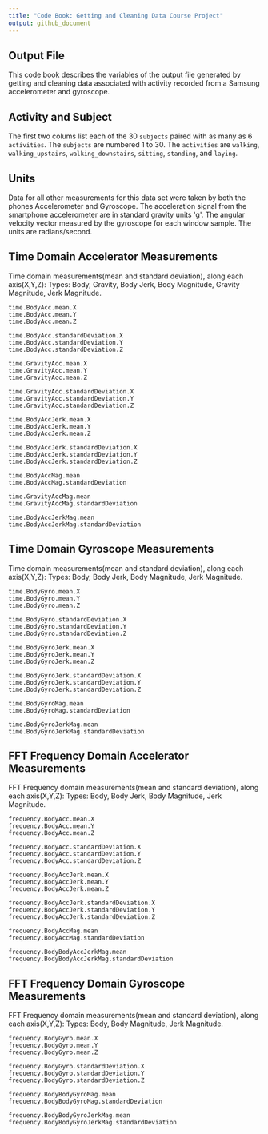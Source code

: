 ```yaml
---
title: "Code Book: Getting and Cleaning Data Course Project"
output: github_document
---
```


## Output File
This code book describes the variables of the output file generated by getting and cleaning data associated with activity recorded from a Samsung accelerometer and gyroscope.

## Activity and Subject
The first two colums list each of the 30 `subjects` paired with as many as 6 `activities`.
The `subjects` are numbered 1 to 30.
The `activities` are `walking`, `walking_upstairs`, `walking_downstairs`, `sitting`, `standing`, and `laying`.

## Units
Data for all other measurements for this data set were taken by both the phones Accelerometer and Gyroscope.
The acceleration signal from the smartphone accelerometer are in standard gravity units 'g'.
The angular velocity vector measured by the gyroscope for each window sample. The units are radians/second.

## Time Domain Accelerator Measurements
Time domain measurements(mean and standard deviation), along each axis(X,Y,Z):
Types: Body, Gravity, Body Jerk, Body Magnitude, Gravity Magnitude, Jerk Magnitude.

```
time.BodyAcc.mean.X
time.BodyAcc.mean.Y
time.BodyAcc.mean.Z

time.BodyAcc.standardDeviation.X
time.BodyAcc.standardDeviation.Y
time.BodyAcc.standardDeviation.Z

time.GravityAcc.mean.X
time.GravityAcc.mean.Y
time.GravityAcc.mean.Z

time.GravityAcc.standardDeviation.X
time.GravityAcc.standardDeviation.Y
time.GravityAcc.standardDeviation.Z

time.BodyAccJerk.mean.X
time.BodyAccJerk.mean.Y
time.BodyAccJerk.mean.Z

time.BodyAccJerk.standardDeviation.X
time.BodyAccJerk.standardDeviation.Y
time.BodyAccJerk.standardDeviation.Z

time.BodyAccMag.mean
time.BodyAccMag.standardDeviation

time.GravityAccMag.mean
time.GravityAccMag.standardDeviation

time.BodyAccJerkMag.mean
time.BodyAccJerkMag.standardDeviation
```

##  Time Domain Gyroscope Measurements
Time domain measurements(mean and standard deviation), along each axis(X,Y,Z):
Types: Body, Body Jerk, Body Magnitude, Jerk Magnitude.

```
time.BodyGyro.mean.X
time.BodyGyro.mean.Y
time.BodyGyro.mean.Z

time.BodyGyro.standardDeviation.X
time.BodyGyro.standardDeviation.Y
time.BodyGyro.standardDeviation.Z

time.BodyGyroJerk.mean.X
time.BodyGyroJerk.mean.Y
time.BodyGyroJerk.mean.Z

time.BodyGyroJerk.standardDeviation.X
time.BodyGyroJerk.standardDeviation.Y
time.BodyGyroJerk.standardDeviation.Z

time.BodyGyroMag.mean
time.BodyGyroMag.standardDeviation

time.BodyGyroJerkMag.mean
time.BodyGyroJerkMag.standardDeviation
```

## FFT Frequency Domain Accelerator Measurements
FFT Frequency domain measurements(mean and standard deviation), along each axis(X,Y,Z):
Types: Body, Body Jerk, Body Magnitude, Jerk Magnitude.

```
frequency.BodyAcc.mean.X
frequency.BodyAcc.mean.Y
frequency.BodyAcc.mean.Z

frequency.BodyAcc.standardDeviation.X
frequency.BodyAcc.standardDeviation.Y
frequency.BodyAcc.standardDeviation.Z

frequency.BodyAccJerk.mean.X
frequency.BodyAccJerk.mean.Y
frequency.BodyAccJerk.mean.Z

frequency.BodyAccJerk.standardDeviation.X
frequency.BodyAccJerk.standardDeviation.Y
frequency.BodyAccJerk.standardDeviation.Z

frequency.BodyAccMag.mean
frequency.BodyAccMag.standardDeviation

frequency.BodyBodyAccJerkMag.mean
frequency.BodyBodyAccJerkMag.standardDeviation
```

## FFT Frequency Domain Gyroscope Measurements
FFT Frequency domain measurements(mean and standard deviation), along each axis(X,Y,Z):
Types: Body, Body Magnitude, Jerk Magnitude.

```
frequency.BodyGyro.mean.X
frequency.BodyGyro.mean.Y
frequency.BodyGyro.mean.Z

frequency.BodyGyro.standardDeviation.X
frequency.BodyGyro.standardDeviation.Y
frequency.BodyGyro.standardDeviation.Z

frequency.BodyBodyGyroMag.mean
frequency.BodyBodyGyroMag.standardDeviation

frequency.BodyBodyGyroJerkMag.mean
frequency.BodyBodyGyroJerkMag.standardDeviation
```
